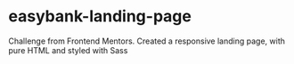 # easybank-landing-page

Challenge from Frontend Mentors. Created a responsive landing page, with pure HTML and styled with Sass
